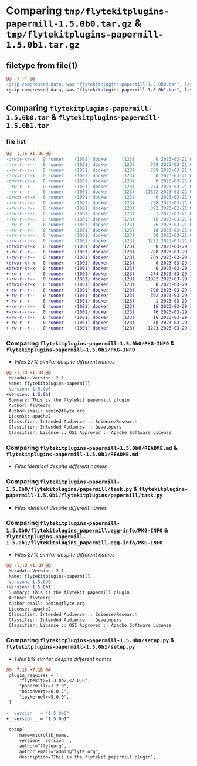 # Comparing `tmp/flytekitplugins-papermill-1.5.0b0.tar.gz` & `tmp/flytekitplugins-papermill-1.5.0b1.tar.gz`

## filetype from file(1)

```diff
@@ -1 +1 @@
-gzip compressed data, was "flytekitplugins-papermill-1.5.0b0.tar", last modified: Tue Mar 21 00:09:54 2023, max compression
+gzip compressed data, was "flytekitplugins-papermill-1.5.0b1.tar", last modified: Wed Mar 29 18:58:42 2023, max compression
```

## Comparing `flytekitplugins-papermill-1.5.0b0.tar` & `flytekitplugins-papermill-1.5.0b1.tar`

### file list

```diff
@@ -1,16 +1,16 @@
-drwxr-xr-x   0 runner    (1001) docker     (123)        0 2023-03-21 00:09:54.756374 flytekitplugins-papermill-1.5.0b0/
--rw-r--r--   0 runner    (1001) docker     (123)      798 2023-03-21 00:09:54.756374 flytekitplugins-papermill-1.5.0b0/PKG-INFO
--rw-r--r--   0 runner    (1001) docker     (123)      789 2023-03-21 00:09:29.000000 flytekitplugins-papermill-1.5.0b0/README.md
-drwxr-xr-x   0 runner    (1001) docker     (123)        0 2023-03-21 00:09:54.756374 flytekitplugins-papermill-1.5.0b0/flytekitplugins/
-drwxr-xr-x   0 runner    (1001) docker     (123)        0 2023-03-21 00:09:54.756374 flytekitplugins-papermill-1.5.0b0/flytekitplugins/papermill/
--rw-r--r--   0 runner    (1001) docker     (123)      274 2023-03-21 00:09:29.000000 flytekitplugins-papermill-1.5.0b0/flytekitplugins/papermill/__init__.py
--rw-r--r--   0 runner    (1001) docker     (123)    11822 2023-03-21 00:09:29.000000 flytekitplugins-papermill-1.5.0b0/flytekitplugins/papermill/task.py
-drwxr-xr-x   0 runner    (1001) docker     (123)        0 2023-03-21 00:09:54.756374 flytekitplugins-papermill-1.5.0b0/flytekitplugins_papermill.egg-info/
--rw-r--r--   0 runner    (1001) docker     (123)      798 2023-03-21 00:09:54.000000 flytekitplugins-papermill-1.5.0b0/flytekitplugins_papermill.egg-info/PKG-INFO
--rw-r--r--   0 runner    (1001) docker     (123)      392 2023-03-21 00:09:54.000000 flytekitplugins-papermill-1.5.0b0/flytekitplugins_papermill.egg-info/SOURCES.txt
--rw-r--r--   0 runner    (1001) docker     (123)        1 2023-03-21 00:09:54.000000 flytekitplugins-papermill-1.5.0b0/flytekitplugins_papermill.egg-info/dependency_links.txt
--rw-r--r--   0 runner    (1001) docker     (123)       16 2023-03-21 00:09:54.000000 flytekitplugins-papermill-1.5.0b0/flytekitplugins_papermill.egg-info/namespace_packages.txt
--rw-r--r--   0 runner    (1001) docker     (123)       76 2023-03-21 00:09:54.000000 flytekitplugins-papermill-1.5.0b0/flytekitplugins_papermill.egg-info/requires.txt
--rw-r--r--   0 runner    (1001) docker     (123)       16 2023-03-21 00:09:54.000000 flytekitplugins-papermill-1.5.0b0/flytekitplugins_papermill.egg-info/top_level.txt
--rw-r--r--   0 runner    (1001) docker     (123)       38 2023-03-21 00:09:54.756374 flytekitplugins-papermill-1.5.0b0/setup.cfg
--rw-r--r--   0 runner    (1001) docker     (123)     1223 2023-03-21 00:09:46.000000 flytekitplugins-papermill-1.5.0b0/setup.py
+drwxr-xr-x   0 runner    (1001) docker     (123)        0 2023-03-29 18:58:42.840238 flytekitplugins-papermill-1.5.0b1/
+-rw-r--r--   0 runner    (1001) docker     (123)      798 2023-03-29 18:58:42.840238 flytekitplugins-papermill-1.5.0b1/PKG-INFO
+-rw-r--r--   0 runner    (1001) docker     (123)      789 2023-03-29 18:58:20.000000 flytekitplugins-papermill-1.5.0b1/README.md
+drwxr-xr-x   0 runner    (1001) docker     (123)        0 2023-03-29 18:58:42.840238 flytekitplugins-papermill-1.5.0b1/flytekitplugins/
+drwxr-xr-x   0 runner    (1001) docker     (123)        0 2023-03-29 18:58:42.840238 flytekitplugins-papermill-1.5.0b1/flytekitplugins/papermill/
+-rw-r--r--   0 runner    (1001) docker     (123)      274 2023-03-29 18:58:20.000000 flytekitplugins-papermill-1.5.0b1/flytekitplugins/papermill/__init__.py
+-rw-r--r--   0 runner    (1001) docker     (123)    11822 2023-03-29 18:58:20.000000 flytekitplugins-papermill-1.5.0b1/flytekitplugins/papermill/task.py
+drwxr-xr-x   0 runner    (1001) docker     (123)        0 2023-03-29 18:58:42.840238 flytekitplugins-papermill-1.5.0b1/flytekitplugins_papermill.egg-info/
+-rw-r--r--   0 runner    (1001) docker     (123)      798 2023-03-29 18:58:42.000000 flytekitplugins-papermill-1.5.0b1/flytekitplugins_papermill.egg-info/PKG-INFO
+-rw-r--r--   0 runner    (1001) docker     (123)      392 2023-03-29 18:58:42.000000 flytekitplugins-papermill-1.5.0b1/flytekitplugins_papermill.egg-info/SOURCES.txt
+-rw-r--r--   0 runner    (1001) docker     (123)        1 2023-03-29 18:58:42.000000 flytekitplugins-papermill-1.5.0b1/flytekitplugins_papermill.egg-info/dependency_links.txt
+-rw-r--r--   0 runner    (1001) docker     (123)       16 2023-03-29 18:58:42.000000 flytekitplugins-papermill-1.5.0b1/flytekitplugins_papermill.egg-info/namespace_packages.txt
+-rw-r--r--   0 runner    (1001) docker     (123)       76 2023-03-29 18:58:42.000000 flytekitplugins-papermill-1.5.0b1/flytekitplugins_papermill.egg-info/requires.txt
+-rw-r--r--   0 runner    (1001) docker     (123)       16 2023-03-29 18:58:42.000000 flytekitplugins-papermill-1.5.0b1/flytekitplugins_papermill.egg-info/top_level.txt
+-rw-r--r--   0 runner    (1001) docker     (123)       38 2023-03-29 18:58:42.840238 flytekitplugins-papermill-1.5.0b1/setup.cfg
+-rw-r--r--   0 runner    (1001) docker     (123)     1223 2023-03-29 18:58:35.000000 flytekitplugins-papermill-1.5.0b1/setup.py
```

### Comparing `flytekitplugins-papermill-1.5.0b0/PKG-INFO` & `flytekitplugins-papermill-1.5.0b1/PKG-INFO`

 * *Files 27% similar despite different names*

```diff
@@ -1,10 +1,10 @@
 Metadata-Version: 2.1
 Name: flytekitplugins-papermill
-Version: 1.5.0b0
+Version: 1.5.0b1
 Summary: This is the flytekit papermill plugin
 Author: flyteorg
 Author-email: admin@flyte.org
 License: apache2
 Classifier: Intended Audience :: Science/Research
 Classifier: Intended Audience :: Developers
 Classifier: License :: OSI Approved :: Apache Software License
```

### Comparing `flytekitplugins-papermill-1.5.0b0/README.md` & `flytekitplugins-papermill-1.5.0b1/README.md`

 * *Files identical despite different names*

### Comparing `flytekitplugins-papermill-1.5.0b0/flytekitplugins/papermill/task.py` & `flytekitplugins-papermill-1.5.0b1/flytekitplugins/papermill/task.py`

 * *Files identical despite different names*

### Comparing `flytekitplugins-papermill-1.5.0b0/flytekitplugins_papermill.egg-info/PKG-INFO` & `flytekitplugins-papermill-1.5.0b1/flytekitplugins_papermill.egg-info/PKG-INFO`

 * *Files 27% similar despite different names*

```diff
@@ -1,10 +1,10 @@
 Metadata-Version: 2.1
 Name: flytekitplugins-papermill
-Version: 1.5.0b0
+Version: 1.5.0b1
 Summary: This is the flytekit papermill plugin
 Author: flyteorg
 Author-email: admin@flyte.org
 License: apache2
 Classifier: Intended Audience :: Science/Research
 Classifier: Intended Audience :: Developers
 Classifier: License :: OSI Approved :: Apache Software License
```

### Comparing `flytekitplugins-papermill-1.5.0b0/setup.py` & `flytekitplugins-papermill-1.5.0b1/setup.py`

 * *Files 8% similar despite different names*

```diff
@@ -7,15 +7,15 @@
 plugin_requires = [
     "flytekit>=1.3.0b2,<2.0.0",
     "papermill>=1.2.0",
     "nbconvert>=6.0.7",
     "ipykernel>=5.0.0",
 ]
 
-__version__ = "1.5.0b0"
+__version__ = "1.5.0b1"
 
 setup(
     name=microlib_name,
     version=__version__,
     author="flyteorg",
     author_email="admin@flyte.org",
     description="This is the flytekit papermill plugin",
```


